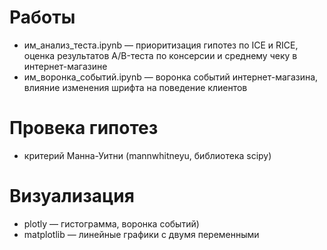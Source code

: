 # Работы
 * им_анализ_теста.ipynb — приоритизация гипотез по ICE и RICE, оценка результатов A/B-теста по консерсии и среднему чеку в интернет-магазине
 * им_воронка_событий.ipynb — воронка событий интернет-магазина, влияние изменения шрифта на поведение клиентов
# Провека гипотез 
 * критерий Манна-Уитни (mannwhitneyu, библиотека scipy)
# Визуализация
 * plotly — гистограмма, воронка событий)
 * matplotlib — линейные графики с двумя переменными
